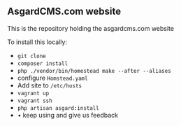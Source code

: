## AsgardCMS.com website

This is the repository holding the asgardcms.com website

To install this locally:

- `git clone`
- `composer install`
- `php ./vendor/bin/homestead make --after --aliases`
- configure `Homstead.yaml`
- Add site to `/etc/hosts`
- `vagrant up`
- `vagrant ssh`
- `php artisan asgard:install`
- • keep using and give us feedback
